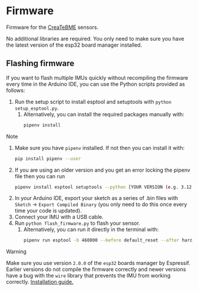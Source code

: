 # Firmware

Firmware for the [CreaTeBME](https://github.com/CreaTe-M8-BME/CreaTeBME) sensors.

No additional libraries are required. You only need to make sure you have the latest version of the esp32 board manager installed.

## Flashing firmware

If you want to flash multiple IMUs quickly without recompiling the firmware every time in the Arduino IDE, you can use the Python scripts provided as follows:

1. Run the setup script to install esptool and setuptools with `python setup_esptool.py`.
   1. Alternatively, you can install the required packages manually with:
        ```bash
        pipenv install
        ```

> [!NOTE]
>  1. Make sure you have `pipenv` installed. If not then you can install it with:
>        ```bash
>        pip install pipenv --user
>        ```
>  2. If you are using an older version and you get an error locking the pipenv file then you can run
>        ```bash
>        pipenv install esptool setuptools --python [YOUR VERSION (e.g. 3.12)]`.
>        ```
2. In your Arduino IDE, export your sketch as a series of .bin files with `Sketch` -> `Export Compiled Binary` (you only need to do this once every time your code is updated).
3. Connect your IMU with a USB cable.
4. Run `python flash_firmware.py` to flash your sensor.
   1. Alternatively, you can run it directly in the terminal with:
        ```bash
        pipenv run esptool -b 460800 --before default_reset --after hard_reset --chip esp32 write_flash --flash_mode dio --flash_size detect --flash_freq 40m 0x1000 ./esp32_bluetooth_host/build/esp32.esp32.lolin32/esp32_bluetooth_host.ino.bootloader.bin 0x8000 ./esp32_bluetooth_host/build/esp32.esp32.lolin32/./esp32_bluetooth_host.ino.partitions.bin 0x10000 ./esp32_bluetooth_host/build/esp32.esp32.lolin32/./esp32_bluetooth_host.ino.bin
        ```

> [!WARNING]
> Make sure you use version `2.0.0` of the `esp32` boards manager by Espressif. Earlier versions do not compile the firmware correctly and newer versions have a bug with the `wire` library that prevents the IMU from working correctly. [Installation guide.](https://docs.espressif.com/projects/arduino-esp32/en/latest/installing.html)
